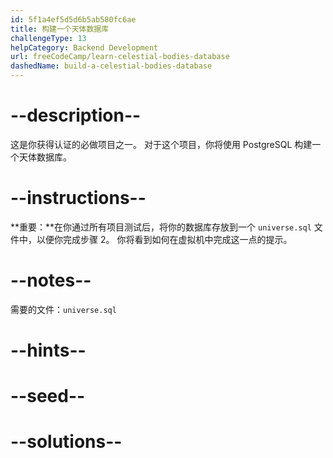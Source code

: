 ```yaml
---
id: 5f1a4ef5d5d6b5ab580fc6ae
title: 构建一个天体数据库
challengeType: 13
helpCategory: Backend Development
url: freeCodeCamp/learn-celestial-bodies-database
dashedName: build-a-celestial-bodies-database
---
```


# --description--

这是你获得认证的必做项目之一。 对于这个项目，你将使用 PostgreSQL 构建一个天体数据库。

# --instructions--

**重要：**在你通过所有项目测试后，将你的数据库存放到一个 `universe.sql` 文件中，以便你完成步骤 2。 你将看到如何在虚拟机中完成这一点的提示。

# --notes--

需要的文件：`universe.sql`

# --hints--

# --seed--

# --solutions--
